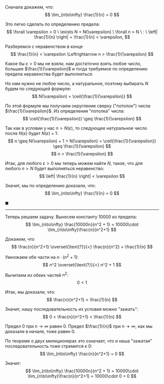 Сначала докажем, что:
$$ \lim_{n\to\infty} \frac{1}{n} = 0 $$

Это легко сделать по определению предела:
$$ \forall \varepsilon > 0 \ \exists N = N(\varepsilon) \ \forall n > N \ : \ \left| \frac{1}{n} \right| = \frac{1}{n} < \varepsilon, $$

Разберемся с неравенством в конце
$$ \frac{1}{n} < \varepsilon \Leftrightarrow n > \frac{1}{\varepsilon} $$

Какое бы $\varepsilon > 0$ мы не взяли, нам достаточно взять любое число, большее $\frac{1}{\varepsilon}$ и тогда требуемое по определению предела неравенства будет выполняться.

Но нам нужно не любое число, а натуральное, поэтому выбирать $N$ будем по следующей формуле:
$$ N(\varepsilon) = \ceil{\frac{1}{\varepsilon}} $$

По этой формуле мы получаем округление сверху ("потолок") числа $\frac{1}{\varepsilon}$. Из определения "потолка" числа:
$$ \ceil{\frac{1}{\varepsilon}} \geq \frac{1}{\varepsilon} $$

Так как в условии у нас $n > N(\varepsilon)$, то следующее натуральное число после $N(\varepsilon)$ будет $N(\varepsilon) + 1$:
$$ n \geq N(\varepsilon) + 1 > N(\varepsilon) = \ceil{\frac{1}{\varepsilon}} \geq \frac{1}{\varepsilon}  $$
$$ n > \frac{1}{\varepsilon} $$

Итак, для любого $\varepsilon > 0$ мы теперь можем найти $N$, такое, что для любого $n > N$ будет выполняться неравенство:
$$ \left| \frac{1}{n} \right| < \varepsilon $$

Значит, мы по определению доказали, что:
$$ \lim_{n\to\infty} \frac{1}{n} = 0 $$

$\blacksquare$

---

Теперь решаем задачу. Вынесем константу $10000$ из предела:
$$ \lim_{n\to\infty} \frac{10000n}{n^2 + 1} = 10000\cdot \lim_{n\to\infty}\frac{n}{n^2+1} $$

Докажем, что
$$ \frac{n}{n^2+1} \overset{\text{?}}{<} \frac{n}{n^2} = \frac{1}{n} $$

Умножаем обе части на $n\cdot(n^2+1)$:
$$ n^2 \overset{\text{?}}{<} n^2 + 1 $$

Вычитаем из обеих частей $n^2$:
$$ 0 < 1 $$

Итак, мы доказали, что:
$$ \frac{n}{n^2+1} < \frac{1}{n} $$

Значит, нашу последовательность из условия можно "зажать":
$$ 0 < \frac{n}{n^2+1} < \frac{1}{n} $$

Предел $0$ при $n\to\infty$ равен $0$. Предел $\frac{1}{n}$ при $n\to\infty$, как мы доказали в начале, тоже равен $0$.

По теореме о двух милиционерах это означает, что и наша "зажатая" последовательность тоже стремится к $0$:
$$ \lim_{n\to\infty} \frac{n}{n^2+1} = 0 $$

Значит:
$$ \lim_{n\to\infty} \frac{10000n}{n^2 + 1} = 10000\cdot \lim_{n\to\infty}\frac{n}{n^2+1} = 10000\cdot 0 = 0 $$
